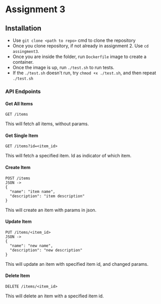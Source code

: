 # Assignment 3

## Installation

* Use `git clone <path to repo>` cmd to clone the repository
* Once you clone repository, if not already in assignment 2. Use `cd assingment3`.
* Once you are inside the folder, run `Dockerfile` image to create a container.
* Once the image is up, run `./test.sh` to run tests.
* If the `./test.sh` doesn't run, try `chmod +x ./test.sh`, and then repeat `./test.sh`

### API Endpoints

#### Get All Items
```
GET /items
```
This will fetch all items, without params.


#### Get Single Item
```
GET /items?id=<item_id>
```
This will fetch a specified item. Id as indicator of which item.

#### Create Item
```http
POST /items
JSON ->
{
  "name": "item name",
  "description": "item description"
}
```

This will create an item with params in json.

#### Update Item
```http
PUT /items/<item_id>
JSON -> 
{
  "name": "new name",
  "description": "new description"
}
```

This will update an item with specified item id, and changed params.

#### Delete Item
```http
DELETE /items/<item_id>
```

This will delete an item with a specified item id.